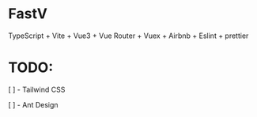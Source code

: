 # FastV

TypeScript + Vite + Vue3 + Vue Router + Vuex + Airbnb + Eslint + prettier

# TODO: 

[ ] - Tailwind CSS

[ ] - Ant Design

